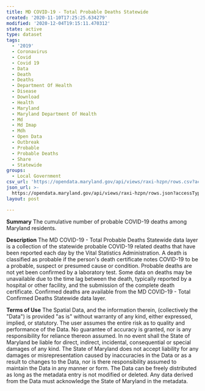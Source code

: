 ```yaml
---
title: MD COVID-19 - Total Probable Deaths Statewide
created: '2020-11-10T17:25:25.634279'
modified: '2020-12-04T19:15:11.470312'
state: active
type: dataset
tags:
  - '2019'
  - Coronavirus
  - Covid
  - Covid 19
  - Data
  - Death
  - Deaths
  - Department Of Health
  - Disease
  - Download
  - Health
  - Maryland
  - Maryland Department Of Health
  - Md
  - Md Imap
  - Mdh
  - Open Data
  - Outbreak
  - Probable
  - Probable Deaths
  - Share
  - Statewide
groups:
  - Local Government
csv_url: 'https://opendata.maryland.gov/api/views/raxi-hzpn/rows.csv?accessType=DOWNLOAD'
json_url: >-
  https://opendata.maryland.gov/api/views/raxi-hzpn/rows.json?accessType=DOWNLOAD
layout: post

---
```

<b>Summary</b>
The cumulative number of probable COVID-19 deaths among Maryland residents.

<b>Description</b>
The MD COVID-19 - Total Probable Deaths Statewide data layer is a collection of the statewide probable COVID-19 related deaths that have been reported each day by the Vital Statistics Administration. A death is classified as probable if the person's death certificate notes COVID-19 to be a probable, suspect or presumed cause or condition. Probable deaths are not yet been confirmed by a laboratory test. Some data on deaths may be unavailable due to the time lag between the death, typically reported by a hospital or other facility, and the submission of the complete death certificate. Confirmed deaths are available from the MD COVID-19 - Total Confirmed Deaths Statewide data layer.

<b>Terms of Use</b>
The Spatial Data, and the information therein, (collectively the "Data") is provided "as is" without warranty of any kind, either expressed, implied, or statutory. The user assumes the entire risk as to quality and performance of the Data. No guarantee of accuracy is granted, nor is any responsibility for reliance thereon assumed. In no event shall the State of Maryland be liable for direct, indirect, incidental, consequential or special damages of any kind. The State of Maryland does not accept liability for any damages or misrepresentation caused by inaccuracies in the Data or as a result to changes to the Data, nor is there responsibility assumed to maintain the Data in any manner or form. The Data can be freely distributed as long as the metadata entry is not modified or deleted. Any data derived from the Data must acknowledge the State of Maryland in the metadata.
